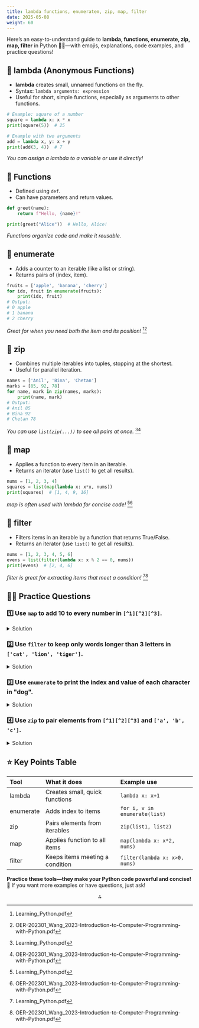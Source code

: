 ```yaml
---
title: lambda functions, enumeratem, zip, map, filter
date: 2025-05-08
weight: 60
---
```


Here’s an easy-to-understand guide to **lambda, functions, enumerate, zip, map, filter** in Python 🐍✨—with emojis, explanations, code examples, and practice questions!

## 🔹 lambda (Anonymous Functions)

- **lambda** creates small, unnamed functions on the fly.
- Syntax: `lambda arguments: expression`
- Useful for short, simple functions, especially as arguments to other functions.

```python
# Example: square of a number
square = lambda x: x * x
print(square(5))  # 25

# Example with two arguments
add = lambda x, y: x + y
print(add(3, 4))  # 7
```

*You can assign a lambda to a variable or use it directly!*

## 🔹 Functions

- Defined using `def`.
- Can have parameters and return values.

```python
def greet(name):
    return f"Hello, {name}!"

print(greet("Alice"))  # Hello, Alice!
```

*Functions organize code and make it reusable.*

## 🔹 enumerate

- Adds a counter to an iterable (like a list or string).
- Returns pairs of (index, item).

```python
fruits = ['apple', 'banana', 'cherry']
for idx, fruit in enumerate(fruits):
    print(idx, fruit)
# Output:
# 0 apple
# 1 banana
# 2 cherry
```

*Great for when you need both the item and its position!*
[^1][^2]

## 🔹 zip

- Combines multiple iterables into tuples, stopping at the shortest.
- Useful for parallel iteration.

```python
names = ['Anil', 'Bina', 'Chetan']
marks = [85, 92, 78]
for name, mark in zip(names, marks):
    print(name, mark)
# Output:
# Anil 85
# Bina 92
# Chetan 78
```

*You can use `list(zip(...))` to see all pairs at once.*
[^1][^2]

## 🔹 map

- Applies a function to every item in an iterable.
- Returns an iterator (use `list()` to get all results).

```python
nums = [1, 2, 3, 4]
squares = list(map(lambda x: x*x, nums))
print(squares)  # [1, 4, 9, 16]
```

*map is often used with lambda for concise code!*
[^1][^2]

## 🔹 filter

- Filters items in an iterable by a function that returns True/False.
- Returns an iterator (use `list()` to get all results).

```python
nums = [1, 2, 3, 4, 5, 6]
evens = list(filter(lambda x: x % 2 == 0, nums))
print(evens)  # [2, 4, 6]
```

*filter is great for extracting items that meet a condition!*
[^1][^2]

## 🏋️‍♂️ Practice Questions

### 1️⃣ Use `map` to add 10 to every number in `[^1][^2][^3]`.

<details>
<summary>Solution</summary>

```python
nums = [1, 2, 3]
result = list(map(lambda x: x + 10, nums))
print(result)  # [11, 12, 13]
```
</details>

### 2️⃣ Use `filter` to keep only words longer than 3 letters in `['cat', 'lion', 'tiger']`.

<details>
<summary>Solution</summary>

```python
words = ['cat', 'lion', 'tiger']
result = list(filter(lambda w: len(w) > 3, words))
print(result)  # ['lion', 'tiger']
```
</details>

### 3️⃣ Use `enumerate` to print the index and value of each character in "dog".

<details>
<summary>Solution</summary>

```python
for idx, char in enumerate("dog"):
    print(idx, char)
# Output:
# 0 d
# 1 o
# 2 g
```
</details>

### 4️⃣ Use `zip` to pair elements from `[^1][^2][^3]` and `['a', 'b', 'c']`.

<details>
<summary>Solution</summary>

```python
nums = [1, 2, 3]
letters = ['a', 'b', 'c']
pairs = list(zip(nums, letters))
print(pairs)  # [(1, 'a'), (2, 'b'), (3, 'c')]
```
</details>

## ⭐ Key Points Table

| Tool | What it does | Example use |
| :-- | :-- | :-- |
| lambda | Creates small, quick functions | `lambda x: x+1` |
| enumerate | Adds index to items | `for i, v in enumerate(list)` |
| zip | Pairs elements from iterables | `zip(list1, list2)` |
| map | Applies function to all items | `map(lambda x: x*2, nums)` |
| filter | Keeps items meeting a condition | `filter(lambda x: x>0, nums)` |

**Practice these tools—they make your Python code powerful and concise!** 🚀
If you want more examples or have questions, just ask!

<div style="text-align: center">⁂</div>

[^1]: Learning_Python.pdf

[^2]: OER-202301_Wang_2023-Introduction-to-Computer-Programming-with-Python.pdf

[^3]: Python-Cheatsheet-2024.pdf

[^4]: Python-IITM-Foundational-Course.pdf

[^5]: thinkpython2.pdf

[^6]: pythonlearn.pdf

[^7]: itpacs_cafiero.pdf

[^8]: Introduction_to_Python_Programming_-_WEB.pdf


